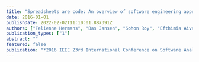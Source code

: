 ```yaml
---
title: "Spreadsheets are code: An overview of software engineering approaches applied to spreadsheets"
date: 2016-01-01
publishDate: 2022-02-02T11:10:01.887391Z
authors: ["Felienne Hermans", "Bas Jansen", "Sohon Roy", "Efthimia Aivaloglou", "Alaaeddin Swidan", "David Hoepelman"]
publication_types: ["1"]
abstract: ""
featured: false
publication: "*2016 IEEE 23rd International Conference on Software Analysis, Evolution, and Reengineering (SANER)*"
---
```


